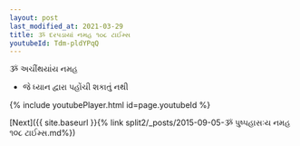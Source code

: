 ```yaml
---
layout: post
last_modified_at: 2021-03-29
title: ૐ દરપડાયાં નમહ ૧૦૮ ટાઈમ્સ
youtubeId: Tdm-pldYPqQ
---
```

 
 
 ૐ અચીંથયાંય નમહ  
 
 -  જે ધ્યાન દ્વારા પહોંચી શકાતું નથી 
 
  
 
  
 
 
 
 
 
 


{% include youtubePlayer.html id=page.youtubeId %}
 
[Next]({{ site.baseurl }}{% link  split2/_posts/2015-09-05-ૐ પુષ્પહાસઃય નમહ ૧૦૮ ટાઈમ્સ.md%})
 

